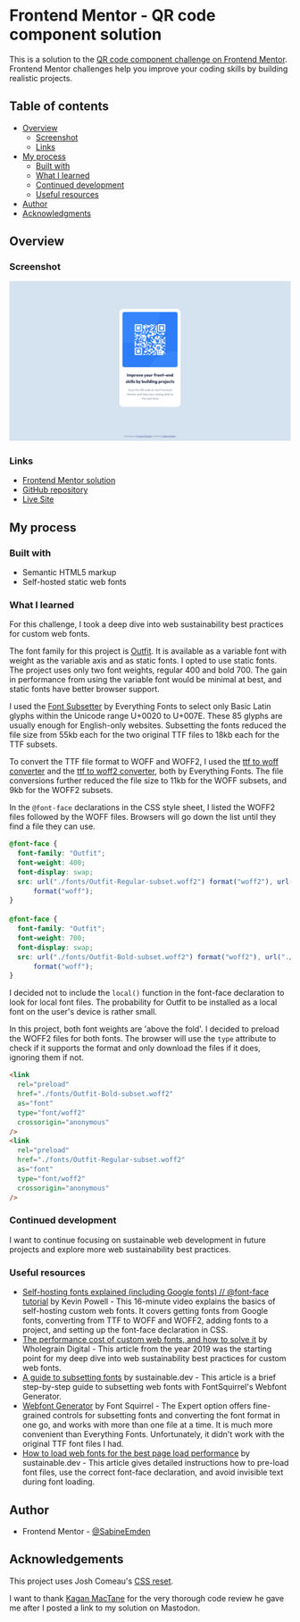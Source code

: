 # Frontend Mentor - QR code component solution

This is a solution to the [QR code component challenge on Frontend Mentor](https://www.frontendmentor.io/challenges/qr-code-component-iux_sIO_H). Frontend Mentor challenges help you improve your coding skills by building realistic projects.

## Table of contents

- [Overview](#overview)
  - [Screenshot](#screenshot)
  - [Links](#links)
- [My process](#my-process)
  - [Built with](#built-with)
  - [What I learned](#what-i-learned)
  - [Continued development](#continued-development)
  - [Useful resources](#useful-resources)
- [Author](#author)
- [Acknowledgments](#acknowledgments)

## Overview

### Screenshot

![screenshot of solution to QR code component challenge](./screenshot.png)

### Links

- [Frontend Mentor solution](https://www.frontendmentor.io/solutions/qr-code-component-with-self-hosted-web-fonts-C8ISRDsyd1)
- [GitHub repository](https://sabineemden.github.io/qr-code-component/)
- [Live Site](https://sabineemden.github.io/qr-code-component/)

## My process

### Built with

- Semantic HTML5 markup
- Self-hosted static web fonts

### What I learned

For this challenge, I took a deep dive into web sustainability best practices for custom web fonts.

The font family for this project is [Outfit](https://fonts.google.com/specimen/Outfit). It is available as a variable font with weight as the variable axis and as static fonts. I opted to use static fonts. The project uses only two font weights, regular 400 and bold 700. The gain in performance from using the variable font would be minimal at best, and static fonts have better browser support.

I used the [Font Subsetter](https://everythingfonts.com/subsetter) by Everything Fonts to select only Basic Latin glyphs within the Unicode range U+0020 to U+007E. These 85 glyphs are usually enough for English-only websites. Subsetting the fonts reduced the file size from 55kb each for the two original TTF files to 18kb each for the TTF subsets.

To convert the TTF file format to WOFF and WOFF2, I used the [ttf to woff converter](https://everythingfonts.com/ttf-to-woff) and the [ttf to woff2 converter](https://everythingfonts.com/ttf-to-woff2), both by Everything Fonts. The file conversions further reduced the file size to 11kb for the WOFF subsets, and 9kb for the WOFF2 subsets.

In the `@font-face` declarations in the CSS style sheet, I listed the WOFF2 files followed by the WOFF files. Browsers will go down the list until they find a file they can use.

```css
@font-face {
  font-family: "Outfit";
  font-weight: 400;
  font-display: swap;
  src: url("./fonts/Outfit-Regular-subset.woff2") format("woff2"), url("./fonts/Outfit-Regular-subset.woff")
      format("woff");
}

@font-face {
  font-family: "Outfit";
  font-weight: 700;
  font-display: swap;
  src: url("./fonts/Outfit-Bold-subset.woff2") format("woff2"), url("./fonts/Outfit-Bold-subset.woff")
      format("woff");
}
```

I decided not to include the `local()` function in the font-face declaration to look for local font files. The probability for Outfit to be installed as a local font on the user's device is rather small.

In this project, both font weights are 'above the fold'. I decided to preload the WOFF2 files for both fonts. The browser will use the `type` attribute to check if it supports the format and only download the files if it does, ignoring them if not.

```html
<link
  rel="preload"
  href="./fonts/Outfit-Bold-subset.woff2"
  as="font"
  type="font/woff2"
  crossorigin="anonymous"
/>
<link
  rel="preload"
  href="./fonts/Outfit-Regular-subset.woff2"
  as="font"
  type="font/woff2"
  crossorigin="anonymous"
/>
```

### Continued development

I want to continue focusing on sustainable web development in future projects and explore more web sustainability best practices.

### Useful resources

- [Self-hosting fonts explained (including Google fonts) // @font-face tutorial](https://www.youtube.com/watch?v=zK-yy6C2Nck) by Kevin Powell - This 16-minute video explains the basics of self-hosting custom web fonts. It covers getting fonts from Google fonts, converting from TTF to WOFF and WOFF2, adding fonts to a project, and setting up the font-face declaration in CSS.
- [The performance cost of custom web fonts, and how to solve it](https://www.wholegraindigital.com/blog/performant-web-fonts/) by Wholegrain Digital - This article from the year 2019 was the starting point for my deep dive into web sustainability best practices for custom web fonts.
- [A guide to subsetting fonts](https://the-sustainable.dev/a-guide-to-subsetting-fonts/) by sustainable.dev - This article is a brief step-by-step guide to subsetting web fonts with FontSquirrel's Webfont Generator.
- [Webfont Generator](https://www.fontsquirrel.com/tools/webfont-generator) by Font Squirrel - The Expert option offers fine-grained controls for subsetting fonts and converting the font format in one go, and works with more than one file at a time. It is much more convenient than Everything Fonts. Unfortunately, it didn't work with the original TTF font files I had.
- [How to load web fonts for the best page load performance](https://the-sustainable.dev/how-to-load-web-fonts-for-the-best-page-load-performance/) by sustainable.dev - This article gives detailed instructions how to pre-load font files, use the correct font-face declaration, and avoid invisible text during font loading.

## Author

- Frontend Mentor - [@SabineEmden](https://www.frontendmentor.io/profile/SabineEmden)

## Acknowledgements

This project uses Josh Comeau's [CSS reset](https://www.joshwcomeau.com/css/custom-css-reset/).

I want to thank [Kagan MacTane](https://mastodon.online/@kagan@wandering.shop) for the very thorough code review he gave me after I posted a link to my solution on Mastodon.
